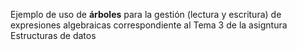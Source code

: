 Ejemplo de uso de **árboles** para la gestión (lectura y escritura) de expresiones algebraicas correspondiente al Tema 3 de la asigntura
Estructuras de datos
